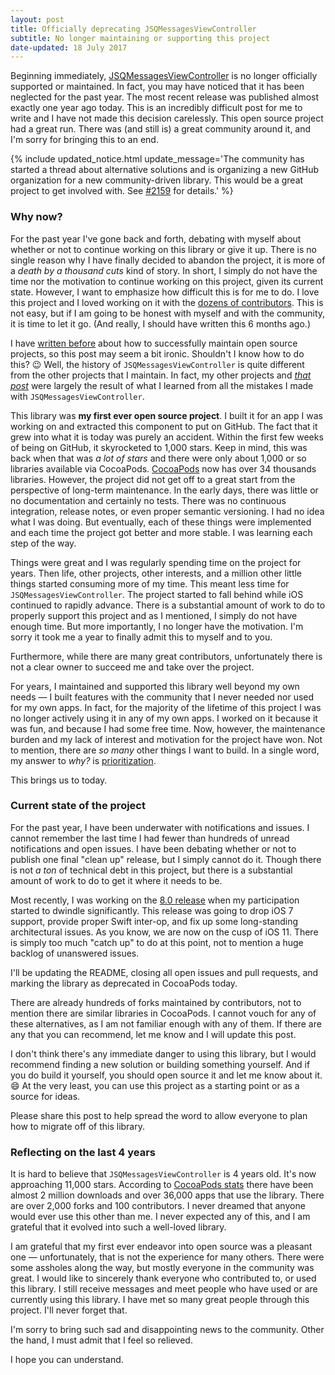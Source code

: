 ```yaml
---
layout: post
title: Officially deprecating JSQMessagesViewController
subtitle: No longer maintaining or supporting this project
date-updated: 18 July 2017
---
```


Beginning immediately, [JSQMessagesViewController](https://github.com/jessesquires/JSQMessagesViewController) is no longer officially supported or maintained. In fact, you may have noticed that it has been neglected for the past year. The most recent release was published almost exactly one year ago today. This is an incredibly difficult post for me to write and I have not made this decision carelessly. This open source project had a great run. There was (and still is) a great community around it, and I'm sorry for bringing this to an end.

<!--excerpt-->

{% include updated_notice.html
    update_message='The community has started a thread about alternative solutions and is organizing a new GitHub organization for a new community-driven library. This would be a great project to get involved with. See <a href="https://github.com/jessesquires/JSQMessagesViewController/issues/2159" class="alert-link">#2159</a> for details.'
%}

### Why now?

For the past year I've gone back and forth, debating with myself about whether or not to continue working on this library or give it up. There is no single reason why I have finally decided to abandon the project, it is more of a *death by a thousand cuts* kind of story. In short, I simply do not have the time nor the motivation to continue working on this project, given its current state. However, I want to emphasize how difficult this is for me to do. I love this project and I loved working on it with the [dozens of contributors](https://github.com/jessesquires/JSQMessagesViewController/graphs/contributors). This is not easy, but if I am going to be honest with myself and with the community, it is time to let it go. (And really, I should have written this 6 months ago.)

I have [written before](/blog/open-source-everything/) about how to successfully maintain open source projects, so this post may seem a bit ironic. Shouldn't I know how to do this? 😉 Well, the history of `JSQMessagesViewController` is quite different from the other projects that I maintain. In fact, my other projects and [*that post*](/blog/open-source-everything/) were largely the result of what I learned from all the mistakes I made with `JSQMessagesViewController`.

This library was **my first ever open source project**. I built it for an app I was working on and extracted this component to put on GitHub. The fact that it grew into what it is today was purely an accident. Within the first few weeks of being on GitHub, it skyrocketed to 1,000 stars. Keep in mind, this was back when that was *a lot of stars* and there were only about 1,000 or so libraries available via CocoaPods. [CocoaPods](https://cocoapods.org) now has over 34 thousands libraries. However, the project did not get off to a great start from the perspective of long-term maintenance. In the early days, there was little or no documentation and certainly no tests. There was no continuous integration, release notes, or even proper semantic versioning. I had no idea what I was doing. But eventually, each of these things were implemented and each time the project got better and more stable. I was learning each step of the way.

Things were great and I was regularly spending time on the project for years. Then life, other projects, other interests, and a million other little things started consuming more of my time. This meant less time for `JSQMessagesViewController`. The project started to fall behind while iOS continued to rapidly advance. There is a substantial amount of work to do to properly support this project and as I mentioned, I simply do not have enough time. But more importantly, I no longer have the motivation. I'm sorry it took me a year to finally admit this to myself and to you.

Furthermore, while there are many great contributors, unfortunately there is not a clear owner to succeed me and take over the project.

For years, I maintained and supported this library well beyond my own needs &mdash; I built features with the community that I never needed nor used for my own apps. In fact, for the majority of the lifetime of this project I was no longer actively using it in any of my own apps. I worked on it because it was fun, and because I had some free time. Now, however, the maintenance burden and my lack of interest and motivation for the project have won. Not to mention, there are *so many* other things I want to build. In a single word, my answer to *why?* is [prioritization](/blog/prioritization/).

This brings us to today.

### Current state of the project

For the past year, I have been underwater with notifications and issues. I cannot remember the last time I had fewer than hundreds of unread notifications and open issues. I have been debating whether or not to publish one final "clean up" release, but I simply cannot do it. Though there is not *a ton* of technical debt in this project, but there is a substantial amount of work to do to get it where it needs to be.

Most recently, I was working on the [8.0 release](https://github.com/jessesquires/JSQMessagesViewController/milestone/7) when my participation started to dwindle significantly. This release was going to drop iOS 7 support, provide proper Swift inter-op, and fix up some long-standing architectural issues. As you know, we are now on the cusp of iOS 11. There is simply too much "catch up" to do at this point, not to mention a huge backlog of unanswered issues.

I'll be updating the README, closing all open issues and pull requests, and marking the library as deprecated in CocoaPods today.

There are already hundreds of forks maintained by contributors, not to mention there are similar libraries in CocoaPods. I cannot vouch for any of these alternatives, as I am not familiar enough with any of them. If there are any that you can recommend, let me know and I will update this post.

I don't think there's any immediate danger to using this library, but I would recommend finding a new solution or building something yourself. And if you do build it yourself, you should open source it and let me know about it. 😄 At the very least, you can use this project as a starting point or as a source for ideas.

Please share this post to help spread the word to allow everyone to plan how to migrate off of this library.

### Reflecting on the last 4 years

It is hard to believe that `JSQMessagesViewController` is 4 years old. It's now approaching 11,000 stars. According to [CocoaPods stats](https://cocoapods.org/pods/JSQMessagesViewController) there have been almost 2 million downloads and over 36,000 apps that use the library. There are over 2,000 forks and 100 contributors. I never dreamed that anyone would ever use this other than me. I never expected any of this, and I am grateful that it evolved into such a well-loved library.

I am grateful that my first ever endeavor into open source was a pleasant one &mdash; unfortunately, that is not the experience for many others. There were some assholes along the way, but mostly everyone in the community was great. I would like to sincerely thank everyone who contributed to, or used this library. I still receive messages and meet people who have used or are currently using this library. I have met so many great people through this project. I'll never forget that.

I'm sorry to bring such sad and disappointing news to the community. Other the hand, I must admit that I feel so relieved.

I hope you can understand.
